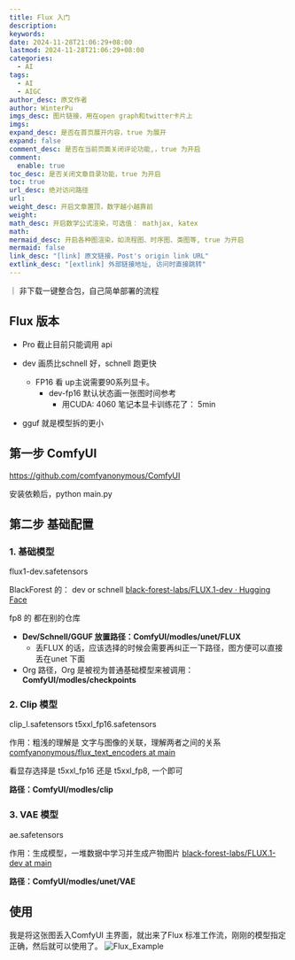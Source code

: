 ```yaml
---
title: Flux 入门
description: 
keywords: 
date: 2024-11-28T21:06:29+08:00
lastmod: 2024-11-28T21:06:29+08:00
categories:
  - AI
tags:
  - AI
  - AIGC
author_desc: 原文作者
author: WinterPu
imgs_desc: 图片链接，用在open graph和twitter卡片上
imgs: 
expand_desc: 是否在首页展开内容，true 为展开
expand: false
comment_desc: 是否在当前页面关闭评论功能,，true 为开启
comment:
  enable: true
toc_desc: 是否关闭文章目录功能，true 为开启
toc: true
url_desc: 绝对访问路径
url: 
weight_desc: 开启文章置顶，数字越小越靠前
weight: 
math_desc: 开启数学公式渲染，可选值： mathjax, katex
math: 
mermaid_desc: 开启各种图渲染，如流程图、时序图、类图等, true 为开启
mermaid: false
link_desc: "[link] 原文链接，Post's origin link URL"
extlink_desc: "[extlink] 外部链接地址, 访问时直接跳转"
---
```

｜ 非下载一键整合包，自己简单部署的流程

<!--more-->

## Flux 版本

- Pro 截止目前只能调用 api
- dev 画质比schnell 好，schnell 跑更快
	- FP16 看 up主说需要90系列显卡。
		- dev-fp16 默认状态画一张图时间参考
			- 用CUDA: 4060 笔记本显卡训练花了： 5min
	
- gguf 就是模型拆的更小


## 第一步 ComfyUI
https://github.com/comfyanonymous/ComfyUI

安装依赖后，python main.py

## 第二步 基础配置

### 1. 基础模型
flux1-dev.safetensors

BlackForest 的： dev or schnell
[black-forest-labs/FLUX.1-dev · Hugging Face](https://huggingface.co/black-forest-labs/FLUX.1-dev/)

 fp8 的 都在别的仓库

- **Dev/Schnell/GGUF 放置路径：ComfyUI/modles/unet/FLUX**
	- 丢FLUX 的话，应该选择的时候会需要再纠正一下路径，图方便可以直接丢在unet 下面
- Org 路径，Org 是被视为普通基础模型来被调用：**ComfyUI/modles/checkpoints**

### 2. Clip 模型
clip_l.safetensors
t5xxl_fp16.safetensors

作用：粗浅的理解是 文字与图像的关联，理解两者之间的关系
[comfyanonymous/flux_text_encoders at main](https://huggingface.co/comfyanonymous/flux_text_encoders/tree/main)

看显存选择是 t5xxl_fp16 还是 t5xxl_fp8, 一个即可

**路径：ComfyUI/modles/clip**

### 3. VAE 模型
ae.safetensors

作用：生成模型，一堆数据中学习并生成产物图片
[black-forest-labs/FLUX.1-dev at main](https://huggingface.co/black-forest-labs/FLUX.1-dev/tree/main)

**路径：ComfyUI/modles/unet/VAE**



## 使用

我是将这张图丢入ComfyUI 主界面，就出来了Flux 标准工作流，刚刚的模型指定正确，然后就可以使用了。
![Flux_Example](https://comfyanonymous.github.io/ComfyUI_examples/flux/flux_dev_example.png)
